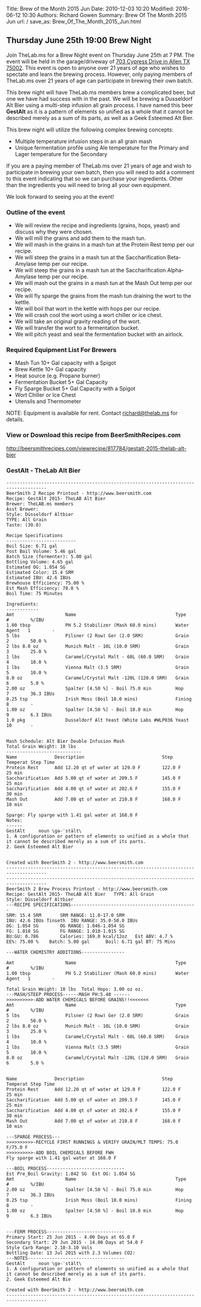 Title: Brew of the Month 2015 Jun
Date: 2010-12-03 10:20
Modified: 2016-06-12 10:30
Authors: Richard Gowen
Summary: Brew Of The Month 2015 Jun
url: /
save_as: Brew_Of_The_Month_2015_Jun.html

Thursday June 25th 19:00 Brew Night
-----------------------------------

Join TheLab.ms for a Brew Night event on Thursday June 25th at 7 PM. The
event will be held in the garage/driveway of [703 Cypress Drive in Allen
TX 75002](https://goo.gl/maps/l7MTr). This event is open to anyone over
21 years of age who wishes to spectate and learn the brewing process.
However, only paying members of TheLab.ms over 21 years of age can
participate in brewing their own batch.

This brew night will have TheLab.ms members brew a complicated beer, but
one we have had success with in the past. We will be brewing a
Dusseldorf Alt Bier using a multi-step infusion all grain process. I
have named this beer **GestAlt** as it is a pattern of elements so
unified as a whole that it cannot be described merely as a sum of its
parts, as well as a Geek Esteemed Alt Bier.

This brew night will utilize the following complex brewing concepts:

-   Multiple temperature infusion steps in an all grain mash
-   Unique fermentation profile using Ale temperature for the Primary
    and Lager temperature for the Secondary

If you are a paying member of TheLab.ms over 21 years of age and wish to
participate in brewing your own batch, then you will need to add a
comment to this event indicating that so we can purchase your
ingredients. Other than the ingredients you will need to bring all your
own equipment.

We look forward to seeing you at the event!

### Outline of the event

-   We will review the recipe and ingredients (grains, hops, yeast) and
    discuss why they were chosen.
-   We will mill the grains and add them to the mash tun.
-   We will mash in the grains in a mash tun at the Protein Rest temp
    per our recipe.
-   We will steep the grains in a mash tun at the Saccharification
    Beta-Amylase temp per our recipe.
-   We will steep the grains in a mash tun at the Saccharification
    Alpha-Amylase temp per our recipe.
-   We will mash out the grains in a mash tun at the Mash Out temp per
    our recipe.
-   We will fly sparge the grains from the mash tun draining the wort to
    the kettle.
-   We will boil that wort in the kettle with hops per our recipe.
-   We will crash cool the wort using a wort chiller or ice chest.
-   We will take an original gravity reading of the wort.
-   We will transfer the wort to a fermentation bucket.
-   We will pitch yeast and seal the fermentation bucket with an
    airlock.

### Required Equipment List For Brewers

-   Mash Tun 10+ Gal capacity with a Spigot
-   Brew Kettle 10+ Gal capacity
-   Heat source (e.g. Propane burner)
-   Fermentation Bucket 5+ Gal Capacity
-   Fly Sparge Bucket 5+ Gal Capacity with a Spigot
-   Wort Chiller or Ice Chest
-   Utensils and Thermometer

NOTE: Equipment is available for rent. Contact
[richard@thelab.ms](mailto://richard@thelab.ms) for details.

### View or Download this recipe from BeerSmithRecipes.com

[<http://beersmithrecipes.com/viewrecipe/817784/gestalt-2015-thelab-alt-bier>](http://beersmithrecipes.com/viewrecipe/817784/gestalt-2015-thelab-alt-bier)

### GestAlt - TheLab Alt Bier

    -------------------------------------------------------------------------------------
    BeerSmith 2 Recipe Printout - http://www.beersmith.com
    Recipe: GestAlt 2015- TheLAB Alt Bier
    Brewer: TheLAB.ms members
    Asst Brewer: 
    Style: Düsseldorf Altbier
    TYPE: All Grain
    Taste: (30.0) 

    Recipe Specifications
    --------------------------
    Boil Size: 6.71 gal
    Post Boil Volume: 5.46 gal
    Batch Size (fermenter): 5.00 gal   
    Bottling Volume: 4.65 gal
    Estimated OG: 1.054 SG
    Estimated Color: 15.4 SRM
    Estimated IBU: 42.6 IBUs
    Brewhouse Efficiency: 75.00 %
    Est Mash Efficiency: 78.8 %
    Boil Time: 75 Minutes

    Ingredients:
    ------------
    Amt                   Name                                     Type          #        %/IBU         
    1.00 tbsp             PH 5.2 Stabilizer (Mash 60.0 mins)       Water Agent   1        -             
    5 lbs                 Pilsner (2 Row) Ger (2.0 SRM)            Grain         2        50.0 %        
    2 lbs 8.0 oz          Munich Malt - 10L (10.0 SRM)             Grain         3        25.0 %        
    1 lbs                 Caramel/Crystal Malt - 60L (60.0 SRM)    Grain         4        10.0 %        
    1 lbs                 Vienna Malt (3.5 SRM)                    Grain         5        10.0 %        
    8.0 oz                Caramel/Crystal Malt -120L (120.0 SRM)   Grain         6        5.0 %         
    2.00 oz               Spalter [4.50 %] - Boil 75.0 min         Hop           7        36.3 IBUs     
    0.25 tsp              Irish Moss (Boil 10.0 mins)              Fining        8        -             
    1.00 oz               Spalter [4.50 %] - Boil 10.0 min         Hop           9        6.3 IBUs      
    1.0 pkg               Dusseldorf Alt Yeast (White Labs #WLP036 Yeast         10       -             


    Mash Schedule: Alt Bier Double Infusion Mash
    Total Grain Weight: 10 lbs
    ----------------------------
    Name              Description                             Step Temperat Step Time     
    Protein Rest      Add 12.20 qt of water at 129.0 F        122.0 F       25 min        
    Saccharification  Add 5.00 qt of water at 209.5 F         145.0 F       25 min        
    Saccharification  Add 4.00 qt of water at 202.6 F         155.0 F       30 min        
    Mash Out          Add 7.00 qt of water at 210.8 F         168.0 F       10 min        

    Sparge: Fly sparge with 1.41 gal water at 168.0 F
    Notes:
    ------
    GestAlt     noun \gə-ˈstält\
    1. A configuration or pattern of elements so unified as a whole that it cannot be described merely as a sum of its parts.
    2. Geek Esteemed Alt Bier


    Created with BeerSmith 2 - http://www.beersmith.com
    -------------------------------------------------------------------------------------
    -------------------------------------------------------------------------------------
    BeerSmith 2 Brew Process Printout - http://www.beersmith.com
    Recipe: GestAlt 2015- TheLAB Alt Bier   TYPE: All Grain
    Style: Düsseldorf Altbier
    ---RECIPE SPECIFICATIONS-----------------------------------------------
    SRM: 15.4 SRM       SRM RANGE: 11.0-17.0 SRM
    IBU: 42.6 IBUs Tinseth  IBU RANGE: 35.0-50.0 IBUs
    OG: 1.054 SG        OG RANGE: 1.046-1.054 SG
    FG: 1.018 SG        FG RANGE: 1.010-1.015 SG
    BU:GU: 0.786        Calories: 169.0 kcal/12oz   Est ABV: 4.7 %      
    EE%: 75.00 %    Batch: 5.00 gal      Boil: 6.71 gal BT: 75 Mins

    ---WATER CHEMISTRY ADDITIONS----------------

    Amt                   Name                                     Type          #        %/IBU         
    1.00 tbsp             PH 5.2 Stabilizer (Mash 60.0 mins)       Water Agent   1        -             

    Total Grain Weight: 10 lbs  Total Hops: 3.00 oz oz.
    ---MASH/STEEP PROCESS------MASH PH:5.40 ------
    >>>>>>>>>>-ADD WATER CHEMICALS BEFORE GRAINS!!<<<<<<<
    Amt                   Name                                     Type          #        %/IBU         
    5 lbs                 Pilsner (2 Row) Ger (2.0 SRM)            Grain         2        50.0 %        
    2 lbs 8.0 oz          Munich Malt - 10L (10.0 SRM)             Grain         3        25.0 %        
    1 lbs                 Caramel/Crystal Malt - 60L (60.0 SRM)    Grain         4        10.0 %        
    1 lbs                 Vienna Malt (3.5 SRM)                    Grain         5        10.0 %        
    8.0 oz                Caramel/Crystal Malt -120L (120.0 SRM)   Grain         6        5.0 %         


    Name              Description                             Step Temperat Step Time     
    Protein Rest      Add 12.20 qt of water at 129.0 F        122.0 F       25 min        
    Saccharification  Add 5.00 qt of water at 209.5 F         145.0 F       25 min        
    Saccharification  Add 4.00 qt of water at 202.6 F         155.0 F       30 min        
    Mash Out          Add 7.00 qt of water at 210.8 F         168.0 F       10 min        

    ---SPARGE PROCESS---
    >>>>>>>>>>-RECYCLE FIRST RUNNINGS & VERIFY GRAIN/MLT TEMPS: 75.0 F/75.0 F
    >>>>>>>>>>-ADD BOIL CHEMICALS BEFORE FWH
    Fly sparge with 1.41 gal water at 168.0 F

    ---BOIL PROCESS-----------------------------
    Est Pre_Boil Gravity: 1.042 SG  Est OG: 1.054 SG
    Amt                   Name                                     Type          #        %/IBU         
    2.00 oz               Spalter [4.50 %] - Boil 75.0 min         Hop           7        36.3 IBUs     
    0.25 tsp              Irish Moss (Boil 10.0 mins)              Fining        8        -             
    1.00 oz               Spalter [4.50 %] - Boil 10.0 min         Hop           9        6.3 IBUs      


    ---FERM PROCESS-----------------------------
    Primary Start: 25 Jun 2015 - 4.00 Days at 65.0 F
    Secondary Start: 29 Jun 2015 - 14.00 Days at 54.0 F
    Style Carb Range: 2.10-3.10 Vols
    Bottling Date: 13 Jul 2015 with 2.3 Volumes CO2: 
    ---NOTES------------------------------------
    GestAlt     noun \gə-ˈstält\
    1. A configuration or pattern of elements so unified as a whole that it cannot be described merely as a sum of its parts.
    2. Geek Esteemed Alt Bie

    Created with BeerSmith 2 - http://www.beersmith.com
    -------------------------------------------------------------------------------------
